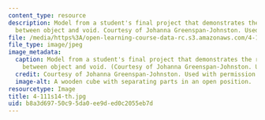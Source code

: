 ```yaml
---
content_type: resource
description: Model from a student's final project that demonstrates the relationship
  between object and void. Courtesy of Johanna Greenspan-Johnston. Used with permission.
file: /media/https%3A/open-learning-course-data-rc.s3.amazonaws.com/4-111-introduction-to-architecture-environmental-design-spring-2014/b8a3d69750c95da0ee9ded0c2055eb7d_4-111s14-th.jpg
file_type: image/jpeg
image_metadata:
  caption: Model from a student's final project that demonstrates the relationship
    between object and void. (Courtesy of Johanna Greenspan-Johnston. Used with permission.)
  credit: Courtesy of Johanna Greenspan-Johnston. Used with permission.
  image-alt: A wooden cube with separating parts in an open position.
resourcetype: Image
title: 4-111s14-th.jpg
uid: b8a3d697-50c9-5da0-ee9d-ed0c2055eb7d
---
```

